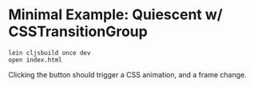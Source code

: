 # Minimal Example: Quiescent w/ CSSTransitionGroup

```
lein cljsbuild once dev
open index.html
```

Clicking the button should trigger a CSS animation, and a frame change.

